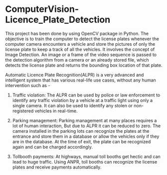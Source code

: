# ComputerVision-Licence_Plate_Detection
This project has been done by using OpenCV package in Python. The objective is to train the computer to detect the license plates whenever the computer camera encounters a vehicle and store the pictures of only the license plate to keep a track of all the vehicles. It involves the concept of Image Detection. 
An image or a frame of the video sequence is passed to the detection algorithm from a camera or an already stored file, which detects the license plate and returns the bounding box location of that plate. 


Automatic Licence Plate Recognition(ALPR) is a very advanced and intelligent system that has various real-life use cases, without any human intervention such as - 

1. Traffic violation: The ALPR can be used by police or law enforcement to identify any traffic violation by a vehicle at a traffic light using only a single camera. It can also be used to identify any stolen or non-registered vehicles in real-time.

2. Parking management: Parking management at many places requires a lot of human interaction, But due to ALPR it can be reduced to zero. The camera installed in the parking lots can recognize the plates at the entrance and store them in a database or allow the vehicles only if they are in the database. At the time of exit, the plate can be recognized again and can be charged accordingly.

3. Tollbooth payments: At highways, manual toll booths get hectic and can lead to huge traffic. Using ANPR, toll booths can recognize the license plates and receive payments automatically.
